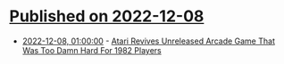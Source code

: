 # [Published on 2022-12-08](index.md)

* [2022-12-08, 01:00:00](https://games.slashdot.org/story/22/12/07/2228204/atari-revives-unreleased-arcade-game-that-was-too-damn-hard-for-1982-players?utm_source=rss1.0mainlinkanon&utm_medium=feed) - [Atari Revives Unreleased Arcade Game That Was Too Damn Hard For 1982 Players](https://games.slashdot.org/story/22/12/07/2228204/atari-revives-unreleased-arcade-game-that-was-too-damn-hard-for-1982-players?utm_source=rss1.0mainlinkanon&utm_medium=feed)
